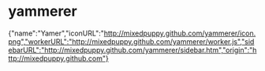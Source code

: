 yammerer
========

{"name":"Yamer","iconURL":"http://mixedpuppy.github.com/yammerer/icon.png","workerURL":"http://mixedpuppy.github.com/yammerer/worker.js","sidebarURL":"http://mixedpuppy.github.com/yammerer/sidebar.htm","origin":"http://mixedpuppy.github.com"}
